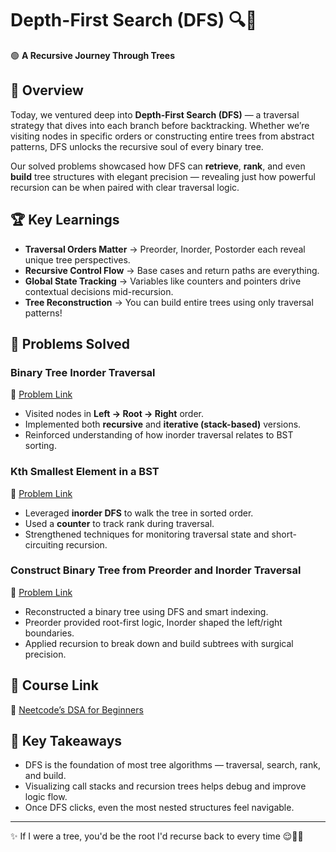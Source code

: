 # Depth-First Search (DFS) 🔍🌳

🟢 **A Recursive Journey Through Trees**

## 📌 Overview

Today, we ventured deep into **Depth-First Search (DFS)** — a traversal strategy that dives into each branch before backtracking. Whether we’re visiting nodes in specific orders or constructing entire trees from abstract patterns, DFS unlocks the recursive soul of every binary tree.

Our solved problems showcased how DFS can **retrieve**, **rank**, and even **build** tree structures with elegant precision — revealing just how powerful recursion can be when paired with clear traversal logic.

## 🏆 Key Learnings

- **Traversal Orders Matter** → Preorder, Inorder, Postorder each reveal unique tree perspectives.
- **Recursive Control Flow** → Base cases and return paths are everything.
- **Global State Tracking** → Variables like counters and pointers drive contextual decisions mid-recursion.
- **Tree Reconstruction** → You can build entire trees using only traversal patterns!

## 📂 Problems Solved

### **Binary Tree Inorder Traversal**

🔗 [Problem Link](https://leetcode.com/problems/binary-tree-inorder-traversal/)

- Visited nodes in **Left → Root → Right** order.
- Implemented both **recursive** and **iterative (stack-based)** versions.
- Reinforced understanding of how inorder traversal relates to BST sorting.

### **Kth Smallest Element in a BST**

🔗 [Problem Link](https://leetcode.com/problems/kth-smallest-element-in-a-bst/)

- Leveraged **inorder DFS** to walk the tree in sorted order.
- Used a **counter** to track rank during traversal.
- Strengthened techniques for monitoring traversal state and short-circuiting recursion.

### **Construct Binary Tree from Preorder and Inorder Traversal**

🔗 [Problem Link](https://leetcode.com/problems/construct-binary-tree-from-preorder-and-inorder-traversal/)

- Reconstructed a binary tree using DFS and smart indexing.
- Preorder provided root-first logic, Inorder shaped the left/right boundaries.
- Applied recursion to break down and build subtrees with surgical precision.

## 🔗 Course Link

🔗 [Neetcode’s DSA for Beginners](https://neetcode.io/courses/dsa-for-beginners)

## 🎯 Key Takeaways

- DFS is the foundation of most tree algorithms — traversal, search, rank, and build.
- Visualizing call stacks and recursion trees helps debug and improve logic flow.
- Once DFS clicks, even the most nested structures feel navigable.

---

✨ If I were a tree, you'd be the root I'd recurse back to every time 😌🌱💖